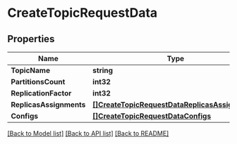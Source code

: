 # CreateTopicRequestData

## Properties

Name | Type | Description | Notes
------------ | ------------- | ------------- | -------------
**TopicName** | **string** |  | 
**PartitionsCount** | **int32** |  | [optional] 
**ReplicationFactor** | **int32** |  | [optional] 
**ReplicasAssignments** | [**[]CreateTopicRequestDataReplicasAssignments**](CreateTopicRequestData_replicas_assignments.md) |  | [optional] 
**Configs** | [**[]CreateTopicRequestDataConfigs**](CreateTopicRequestData_configs.md) |  | [optional] 

[[Back to Model list]](../README.md#documentation-for-models) [[Back to API list]](../README.md#documentation-for-api-endpoints) [[Back to README]](../README.md)


